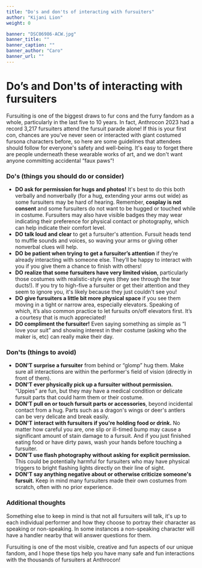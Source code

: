 ```yaml
---
title: "Do's and don'ts of interacting with fursuiters"
author: "Kijani Lion"
weight: 0

banner: "DSC06986-ACW.jpg"
banner_title: ""
banner_caption: ""
banner_author: "Caro"
banner_url: ""
---
```


# Do’s and Don'ts of interacting with fursuiters

Fursuiting is one of the biggest draws to fur cons and the furry fandom as a whole, particularly in the last five to 10 years. In fact, Anthrocon 2023 had a record 3,217 fursuiters attend the fursuit parade alone! If this is your first con, chances are you've never seen or interacted with giant costumed fursona characters before, so here are some guidelines that attendees should follow for everyone's safety and well-being. It's easy to forget there are people underneath these wearable works of art, and we don't want anyone committing accidental “faux paws”!

### Do's (things you should do or consider)

- **DO ask for permission for hugs and photos!** It's best to do this both verbally and nonverbally (for a hug, extending your arms out wide) as some fursuiters may be hard of hearing. Remember, **cosplay is not consent** and some fursuiters do not want to be hugged or touched while in costume. Fursuiters may also have visible badges they may wear indicating their preference for physical contact or photography, which can help indicate their comfort level.
- **DO** **talk loud and clear** to get a fursuiter's attention. Fursuit heads tend to muffle sounds and voices, so waving your arms or giving other nonverbal clues will help.
- **DO** **be patient when trying to get a fursuiter’s attention** if they’re already interacting with someone else. They’ll be happy to interact with you if you give them a chance to finish with others!
- **DO** **realize that some fursuiters have very limited vision**, particularly those costumes with realistic-style eyes (they see through the tear ducts!). If you try to high-five a fursuiter or get their attention and they seem to ignore you, it's likely because they just couldn't see you!
- **DO** **give fursuiters a little bit more physical space** if you see them moving in a tight or narrow area, especially elevators. Speaking of which, it’s also common practice to let fursuits on/off elevators first. It’s a courtesy that is much appreciated!
- **DO compliment the fursuiter!** Even saying something as simple as “I love your suit” and showing interest in their costume (asking who the maker is, etc) can really make their day.

### Don'ts (things to avoid)

- **DON'T surprise a fursuiter** from behind or “glomp” hug them. Make sure all interactions are within the performer's field of vision (directly in front of them).
- **DON'T ever physically pick up a fursuiter without permission.** “Uppies” are fun, but they may have a medical condition or delicate fursuit parts that could harm them or their costume.
- **DON'T pull on or touch fursuit parts or accessories**, beyond incidental contact from a hug. Parts such as a dragon's wings or deer's antlers can be very delicate and break easily.
- **DON'T** **interact with fursuiters if you're holding food or drink.** No matter how careful you are, one slip or ill-timed bump may cause a significant amount of stain damage to a fursuit. And if you just finished eating food or have dirty paws, wash your hands before touching a fursuiter.
- **DON’T use flash photography without asking for explicit permission.** This could be potentially harmful for fursuiters who may have physical triggers to bright flashing lights directly on their line of sight.
- **DON'T say anything negative about or otherwise criticize someone's fursuit.** Keep in mind many fursuiters made their own costumes from scratch, often with no prior experience.

### Additional thoughts

Something else to keep in mind is that not all fursuiters will talk, it's up to each individual performer and how they choose to portray their character as speaking or non-speaking. In some instances a non-speaking character will have a handler nearby that will answer questions for them.

Fursuiting is one of the most visible, creative and fun aspects of our unique fandom, and I hope these tips help you have many safe and fun interactions with the thousands of fursuiters at Anthrocon!
